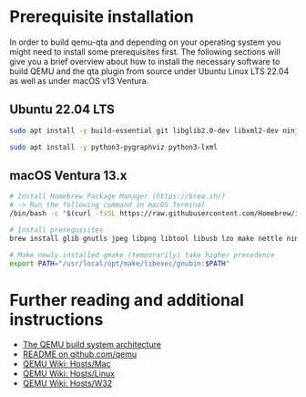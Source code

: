 # Prerequisite installation

In order to build qemu-qta and depending on your operating system you might need to install some prerequisites first. The following sections will give you a brief overview about how to install the necessary software to build QEMU and the qta plugin from source under Ubuntu Linux LTS 22.04 as well as under macOS v13 Ventura.

## Ubuntu 22.04 LTS

```bash
sudo apt install -y build-essential git libglib2.0-dev libxml2-dev ninja-build meson libpixman-1-dev python3-venv python3-pip sphinx graphviz graphviz-dev

sudo apt install -y python3-pygraphviz python3-lxml
```

## macOS Ventura 13.x

```bash
# Install Homebrew Package Manager (https://brew.sh/)
# -> Run the following command in macOS Terminal
/bin/bash -c "$(curl -fsSL https://raw.githubusercontent.com/Homebrew/install/master/install.sh)"

# Install prerequisites
brew install glib gnutls jpeg libpng libtool libusb lzo make nettle ninja pixman pkg-config snappy

# Make newly installed gmake (temporarily) take higher precedence
export PATH="/usr/local/opt/make/libexec/gnubin:$PATH"
```

# Further reading and additional instructions
- [The QEMU build system architecture](https://qemu.readthedocs.io/en/latest/devel/build-system.html)
- [README on github.com/qemu](https://github.com/qemu/qemu/blob/master/README.rst)
- [QEMU Wiki: Hosts/Mac](https://wiki.qemu.org/Hosts/Mac) 
- [QEMU Wiki: Hosts/Linux](https://wiki.qemu.org/Hosts/Linux) 
- [QEMU Wiki: Hosts/W32](https://wiki.qemu.org/Hosts/W32) 
